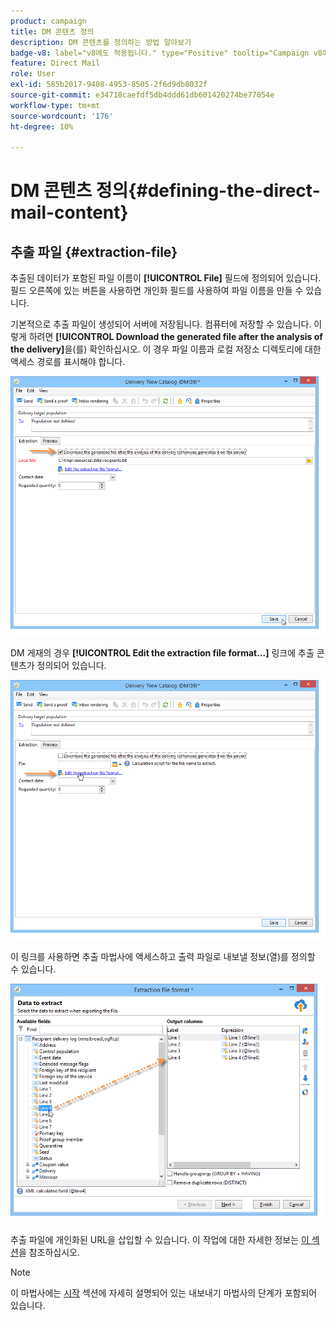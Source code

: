 ```yaml
---
product: campaign
title: DM 콘텐츠 정의
description: DM 콘텐츠를 정의하는 방법 알아보기
badge-v8: label="v8에도 적용됩니다." type="Positive" tooltip="Campaign v8에도 적용됩니다."
feature: Direct Mail
role: User
exl-id: 585b2017-9408-4953-8505-2f6d9db8032f
source-git-commit: e34718caefdf5db4ddd61db601420274be77054e
workflow-type: tm+mt
source-wordcount: '176'
ht-degree: 10%

---
```


# DM 콘텐츠 정의{#defining-the-direct-mail-content}

## 추출 파일 {#extraction-file}

추출된 데이터가 포함된 파일 이름이 **[!UICONTROL File]** 필드에 정의되어 있습니다. 필드 오른쪽에 있는 버튼을 사용하면 개인화 필드를 사용하여 파일 이름을 만들 수 있습니다.

기본적으로 추출 파일이 생성되어 서버에 저장됩니다. 컴퓨터에 저장할 수 있습니다. 이렇게 하려면 **[!UICONTROL Download the generated file after the analysis of the delivery]**&#x200B;을(를) 확인하십시오. 이 경우 파일 이름과 로컬 저장소 디렉토리에 대한 액세스 경로를 표시해야 합니다.

![](assets/s_ncs_user_mail_delivery_local_file.png)

DM 게재의 경우 **[!UICONTROL Edit the extraction file format...]** 링크에 추출 콘텐츠가 정의되어 있습니다.

![](assets/s_ncs_user_mail_delivery_format_link.png)

이 링크를 사용하면 추출 마법사에 액세스하고 출력 파일로 내보낼 정보(열)를 정의할 수 있습니다.

![](assets/s_ncs_user_mail_delivery_format_wz.png)

추출 파일에 개인화된 URL을 삽입할 수 있습니다. 이 작업에 대한 자세한 정보는 [이 섹션](../../web/using/publishing-a-web-form.md)을 참조하십시오.

>[!NOTE]
>
>이 마법사에는 [시작](../../platform/using/executing-export-jobs.md) 섹션에 자세히 설명되어 있는 내보내기 마법사의 단계가 포함되어 있습니다.
